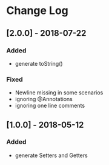 # Change Log

## [2.0.0] - 2018-07-22
### Added
- generate toString()
### Fixed
- Newline missing in some scenarios
- ignoring @Annotations
- ignoring one line comments


## [1.0.0] - 2018-05-12
### Added
- generate Setters and Getters
